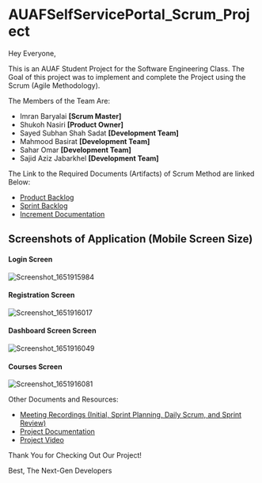 # AUAFSelfServicePortal_Scrum_Project

Hey Everyone,

This is an AUAF Student Project for the Software Engineering Class. The Goal of this project was to implement and complete the Project using the Scrum (Agile Methodology).

<p>The Members of the Team Are:</p>
<ul>
  <li>Imran Baryalai  <strong> [Scrum Master] </strong> </li>
  <li>Shukoh Nasiri  <strong> [Product Owner] </strong> </li>
  <li>Sayed Subhan Shah Sadat  <strong> [Development Team] </strong> </li>
  <li>Mahmood Basirat  <strong> [Development Team] </strong> </li>
  <li>Sahar Omar  <strong> [Development Team] </strong> </li>
  <li>Sajid Aziz Jabarkhel  <strong> [Development Team] </strong> </li>
</ul>

The Link to the Required Documents (Artifacts) of Scrum Method are linked Below:

<ul>
  <li><a href="https://docs.google.com/document/d/1I_xPwWJl5XaKoO2ti2TO_6tmPje8t3BebKyX2Siiuqs/edit?usp=sharing"> Product Backlog </a> </li>
  <li><a href="https://docs.google.com/document/d/1EYDv_w52j9ipeOKmKYRGGV7cKlRpTbX4khuiBM8FoUY/edit?usp=sharing"> Sprint Backlog </a></li>
  <li><a href="#"> Increment Documentation </a> </li>
</ul>

<h2> Screenshots of Application (Mobile Screen Size) </h2>
  
<h4> Login Screen </h4>
  
![Screenshot_1651915984](https://user-images.githubusercontent.com/69864244/167248426-4e5514e8-ab2a-4790-82b4-17d197cae7a1.png)

<h4> Registration Screen </h4>

![Screenshot_1651916017](https://user-images.githubusercontent.com/69864244/167248442-d9078aba-3b40-4902-a5d2-5f5c82353903.png)

<h4> Dashboard Screen Screen </h4>

![Screenshot_1651916049](https://user-images.githubusercontent.com/69864244/167248459-57ca115d-6308-4dd5-aa60-a15eb1b82162.png)

<h4> Courses Screen </h4>

![Screenshot_1651916081](https://user-images.githubusercontent.com/69864244/167248478-f80ddc72-febd-4d3d-8f5c-31ff7460d385.png)


Other Documents and Resources:
<ul>
  <li><a href="https://drive.google.com/drive/folders/1RKHytm3FFi_INrJfcUjy4wW40Wza0ePA?usp=sharing"> Meeting Recordings (Initial, Sprint Planning, Daily Scrum, and Sprint Review) </a> </li>
  <li><a href="#"> Project Documentation </a></li>
  <li><a href="#"> Project Video </a> </li>
</ul>

Thank You for Checking Out Our Project!

Best,
The Next-Gen Developers
